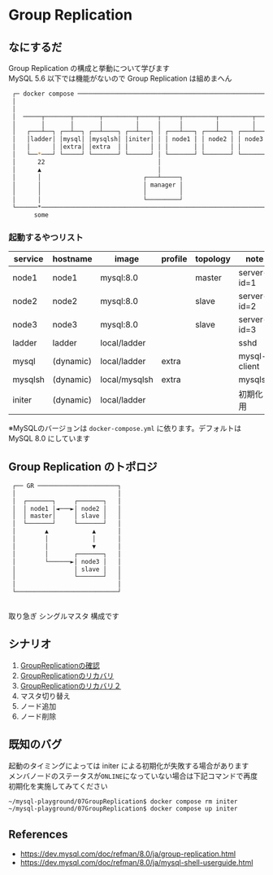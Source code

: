 # Group Replication
## なにするだ
Group Replication の構成と挙動について学びます  
MySQL 5.6 以下では機能がないので Group Replication は組めまへん  

```sh
 ┌─ docker compose ──────────────────────────────────────────────────────┐ 
 │                                                                       │ 
 │                                                                       │ 
 │  ─────┬───────┬───────┬─────────┬─────┬─────┬─────────┬─────────┬──── │ 
 │       │       │       │         │     │     │         │         │     │ 
 │   ┌───┴──┐ ┌──┴──┐ ┌──┴────┐ ┌──┴───┐ │ ┌───┴───┐ ┌───┴───┐ ┌───┴───┐ │ 
 │   │ladder│ │mysql│ │mysqlsh│ │initer│ │ │ node1 │ │ node2 │ │ node3 │ │ 
 │   │      │ │extra│ │extra  │ │      │ │ │       │ │       │ │       │ │ 
 │   └──*───┘ └─────┘ └───────┘ └──────┘ │ └───────┘ └───────┘ └───────┘ │ 
 │      22                               │                               │ 
 │      ▲                                │                               │ 
 │      │                            ┌───┴─────┐                         │ 
 │      │                            │ manager │                         │ 
 │      │                            │         │                         │ 
 │      │                            └─────────┘                         │ 
 └──────*────────────────────────────────────────────────────────────────┘ 
       some                                                                
```

### 起動するやつリスト
| service | hostname  | image         | profile | topology | note         |
| ------- | --------- | ------------- | ------- | -------- | ------------ |
| node1   | node1     | mysql:8.0     |         | master   | server-id=1  |
| node2   | node2     | mysql:8.0     |         | slave    | server-id=2  |
| node3   | node3     | mysql:8.0     |         | slave    | server-id=3  |
| ladder  | ladder    | local/ladder  |         |          | sshd         |
| mysql   | (dynamic) | local/ladder  | extra   |          | mysql-client |
| mysqlsh | (dynamic) | local/mysqlsh | extra   |          | mysqlsh      |
| initer  | (dynamic) | local/ladder  |         |          | 初期化用     |

※MySQLのバージョンは `docker-compose.yml` に依ります。デフォルトは MySQL 8.0 にしています

## Group Replication のトポロジ
```sh
 ┌── GR ──────────────────────┐ 
 │                            │ 
 │  ┌───────┐     ┌───────┐   │ 
 │  │ node1 │◄───►│ node2 │   │ 
 │  │ master│     │ slave │   │ 
 │  └───────┘     └───────┘   │ 
 │        ▲            ▲      │ 
 │        │            │      │ 
 │        │            ▼      │ 
 │        │       ┌───────┐   │ 
 │        └──────►│ node3 │   │ 
 │                │ slave │   │ 
 │                └───────┘   │ 
 │                            │ 
 └────────────────────────────┘ 
                                
```
取り急ぎ シングルマスタ 構成です  


## シナリオ
1. [GroupReplicationの確認](./scenario01/README.md)
2. [GroupReplicationのリカバリ](./scenario02/README.md)
3. [GroupReplicationのリカバリ２](./scenario03/README.md)
4. マスタ切り替え
5. ノード追加
6. ノード削除

## 既知のバグ
起動のタイミングによっては initer による初期化が失敗する場合があります  
メンバノードのステータスが`ONLINE`になっていない場合は下記コマンドで再度初期化を実施してみてください  
```sh
~/mysql-playground/07GroupReplication$ docker compose rm initer
~/mysql-playground/07GroupReplication$ docker compose up initer
```

## References
* https://dev.mysql.com/doc/refman/8.0/ja/group-replication.html
* https://dev.mysql.com/doc/refman/8.0/ja/mysql-shell-userguide.html